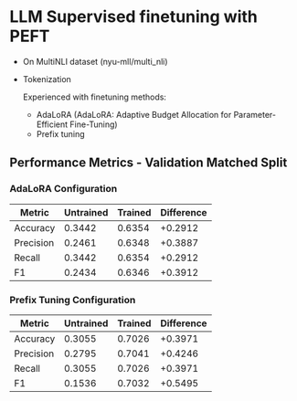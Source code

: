 # LLM Supervised finetuning with PEFT

- On MultiNLI dataset (nyu-mll/multi_nli)
- Tokenization

  Experienced with finetuning methods:
  - AdaLoRA (AdaLoRA: Adaptive Budget Allocation for Parameter-Efficient Fine-Tuning)
  - Prefix tuning

## Performance Metrics - Validation Matched Split

 ### AdaLoRA Configuration

| Metric      | Untrained | Trained | Difference |
|-------------|-----------|---------|------------|
| Accuracy    | 0.3442    | 0.6354  | +0.2912    |
| Precision   | 0.2461    | 0.6348  | +0.3887    |
| Recall      | 0.3442    | 0.6354  | +0.2912    |
| F1          | 0.2434    | 0.6346  | +0.3912    |


### Prefix Tuning Configuration

| Metric      | Untrained | Trained | Difference |
|-------------|-----------|---------|------------|
| Accuracy    | 0.3055    | 0.7026  | +0.3971    |
| Precision   | 0.2795    | 0.7041  | +0.4246    |
| Recall      | 0.3055    | 0.7026  | +0.3971    |
| F1          | 0.1536    | 0.7032  | +0.5495    |
